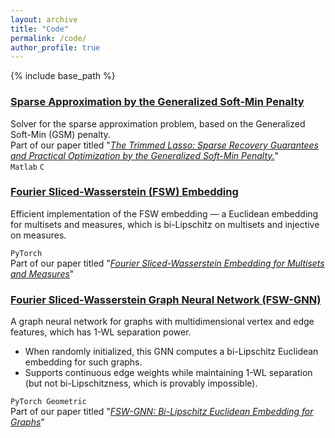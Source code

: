 ```yaml
---
layout: archive
title: "Code"
permalink: /code/
author_profile: true
---
```


{% include base_path %}



### [Sparse Approximation by the Generalized Soft-Min Penalty](https://github.com/tal-amir/sparse-approximation-gsm)

Solver for the sparse approximation problem, based on the Generalized Soft-Min (GSM) penalty.  
Part of our paper titled "[*The Trimmed Lasso: Sparse Recovery Guarantees and Practical Optimization by the Generalized Soft-Min Penalty.*](https://tal-amir.github.io/publication/2021-09%20The%20Trimmed%20Lasso)"  
`Matlab` `C`  


### [Fourier Sliced-Wasserstein (FSW) Embedding](https://tal-amir.github.io/soon/)

Efficient implementation of the FSW embedding — a Euclidean embedding for multisets and measures, which is bi-Lipschitz on multisets and injective on measures.  

`PyTorch`  
Part of our paper titled "[*Fourier Sliced-Wasserstein Embedding for Multisets and Measures*](https://tal-amir.github.io/publication/2024-05%20Fourier%20Sliced-Wasserstein%20Embedding)"



### [Fourier Sliced-Wasserstein Graph Neural Network (FSW-GNN)](https://tal-amir.github.io/soon/)

A graph neural network for graphs with multidimensional vertex and edge features, which has 1-WL separation power.  
- When randomly initialized, this GNN computes a bi-Lipschitz Euclidean embedding for such graphs.  
- Supports continuous edge weights while maintaining 1-WL separation (but not bi-Lipschitzness, which is provably impossible).  
     
`PyTorch Geometric`  
Part of our paper titled "[*FSW-GNN: Bi-Lipschitz Euclidean Embedding for Graphs*](https://tal-amir.github.io/soon/)"

  
[//]: <> (  https://github.com/tal-amir/fsw-gnn  )
